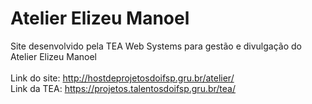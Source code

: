 # Atelier Elizeu Manoel
Site desenvolvido pela TEA Web Systems para gestão e divulgação do Atelier Elizeu Manoel
<br>
<br>
Link do site: http://hostdeprojetosdoifsp.gru.br/atelier/
<br>
Link da TEA: https://projetos.talentosdoifsp.gru.br/tea/
